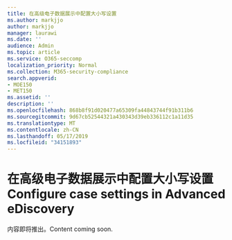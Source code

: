```yaml
---
title: 在高级电子数据展示中配置大小写设置
ms.author: markjjo
author: markjjo
manager: laurawi
ms.date: ''
audience: Admin
ms.topic: article
ms.service: O365-seccomp
localization_priority: Normal
ms.collection: M365-security-compliance
search.appverid:
- MOE150
- MET150
ms.assetid: ''
description: ''
ms.openlocfilehash: 868b8f91d020477a65309fa44843744f91b311b6
ms.sourcegitcommit: 9d67cb52544321a430343d39eb336112c1a11d35
ms.translationtype: MT
ms.contentlocale: zh-CN
ms.lasthandoff: 05/17/2019
ms.locfileid: "34151893"
---
```

# <a name="configure-case-settings-in-advanced-ediscovery"></a><span data-ttu-id="a737d-102">在高级电子数据展示中配置大小写设置</span><span class="sxs-lookup"><span data-stu-id="a737d-102">Configure case settings in Advanced eDiscovery</span></span>

<span data-ttu-id="a737d-103">内容即将推出。</span><span class="sxs-lookup"><span data-stu-id="a737d-103">Content coming soon.</span></span>